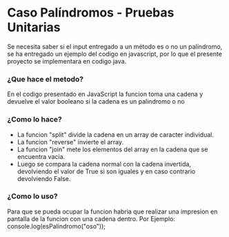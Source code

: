 Caso Palíndromos - Pruebas Unitarias
====================================
Se necesita saber si el input entregado a un método es o no un palíndromo, se ha entregado un ejemplo del codigo en javascript, por lo que el presente proyecto se implementara en codigo java.

### ¿Que hace el metodo?

En el codigo presentado en JavaScript la funcion toma una cadena y devuelve el valor booleano si la cadena es un palindromo o no

### ¿Como lo hace?

- La funcion "split" divide la cadena en un array de caracter individual.
- La funcion "reverse" invierte el array.
- La funcion "join" mete los elementos del array en la cadena que se encuentra vacia.
- Luego se compara la cadena normal con la cadena invertida, devolviendo el valor de True si son iguales y en caso contrario devolviendo False.

### ¿Como lo uso?

Para que se pueda ocupar la funcion habria que realizar una impresion en pantalla de la funcion con una cadena dentro. Por Ejemplo:  
console.log(esPalindromo("oso")); 


